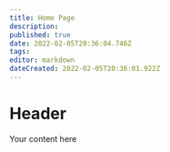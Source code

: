 ```yaml
---
title: Home Page
description: 
published: true
date: 2022-02-05T20:36:04.746Z
tags: 
editor: markdown
dateCreated: 2022-02-05T20:36:01.922Z
---
```


# Header
Your content here